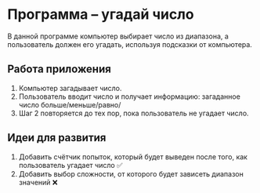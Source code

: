 # Программа &ndash; угадай число

В данной программе компьютер выбирает число из диапазона,
а пользователь должен его угадать, используя подсказки
от компьютера.

## Работа приложения

1. Компьютер загадывает число.
2. Пользователь вводит число и получает информацию: загаданное число больше/меньше/равно/
3. Шаг 2 повторяется до тех пор, пока пользователь не угадает число.

## Идеи для развития
1. Добавить счётчик попыток, который будет выведен после того, как пользователь угадает число ✅
2. Добавить выбор сложности, от которого будет зависеть диапазон значений ❌